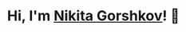 <h1 align="center">Hi, I'm <a href="https://www.nikitago.xyz">Nikita Gorshkov</a>! 👋</h1>

<p align="center">
    <a href="https://github-readme-stats.vercel.app/api?username=nikita-go"></a>
</p>